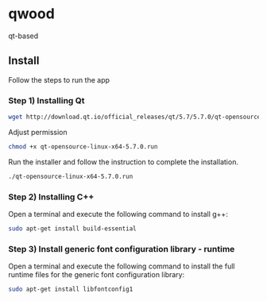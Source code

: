 # qwood
qt-based

## Install

Follow the steps to run the app

### Step 1) Installing Qt

```sh
wget http://download.qt.io/official_releases/qt/5.7/5.7.0/qt-opensource-linux-x64-5.7.0.run
```

Adjust permission

```sh
chmod +x qt-opensource-linux-x64-5.7.0.run
```

Run the installer and follow the instruction to complete the installation.

```sh
./qt-opensource-linux-x64-5.7.0.run
```

### Step 2) Installing C++

Open a terminal and execute the following command to install g++:

```sh
sudo apt-get install build-essential
```

### Step 3) Install generic font configuration library - runtime

Open a terminal and execute the following command to install the full runtime files for the generic font configuration library:

```sh
sudo apt-get install libfontconfig1
```
